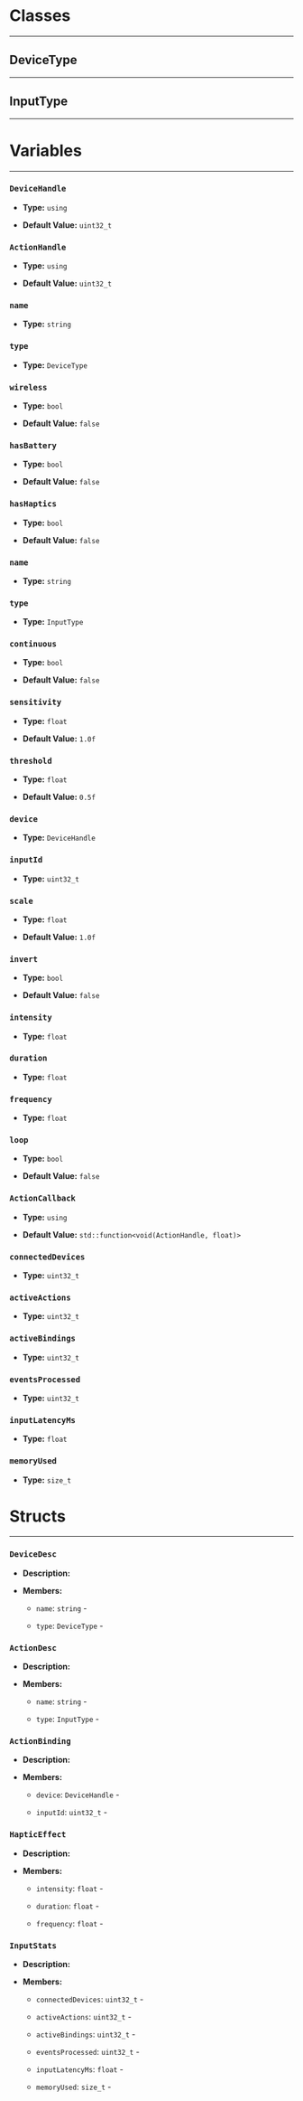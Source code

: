 # Classes
---

## DeviceType
---



## InputType
---




# Variables
---

### `DeviceHandle`

- **Type:** `using`

- **Default Value:** `uint32_t`



### `ActionHandle`

- **Type:** `using`

- **Default Value:** `uint32_t`



### `name`

- **Type:** `string`



### `type`

- **Type:** `DeviceType`



### `wireless`

- **Type:** `bool`

- **Default Value:** `false`



### `hasBattery`

- **Type:** `bool`

- **Default Value:** `false`



### `hasHaptics`

- **Type:** `bool`

- **Default Value:** `false`



### `name`

- **Type:** `string`



### `type`

- **Type:** `InputType`



### `continuous`

- **Type:** `bool`

- **Default Value:** `false`



### `sensitivity`

- **Type:** `float`

- **Default Value:** `1.0f`



### `threshold`

- **Type:** `float`

- **Default Value:** `0.5f`



### `device`

- **Type:** `DeviceHandle`



### `inputId`

- **Type:** `uint32_t`



### `scale`

- **Type:** `float`

- **Default Value:** `1.0f`



### `invert`

- **Type:** `bool`

- **Default Value:** `false`



### `intensity`

- **Type:** `float`



### `duration`

- **Type:** `float`



### `frequency`

- **Type:** `float`



### `loop`

- **Type:** `bool`

- **Default Value:** `false`



### `ActionCallback`

- **Type:** `using`

- **Default Value:** `std::function<void(ActionHandle, float)>`



### `connectedDevices`

- **Type:** `uint32_t`



### `activeActions`

- **Type:** `uint32_t`



### `activeBindings`

- **Type:** `uint32_t`



### `eventsProcessed`

- **Type:** `uint32_t`



### `inputLatencyMs`

- **Type:** `float`



### `memoryUsed`

- **Type:** `size_t`




# Structs
---

### `DeviceDesc`

- **Description:** 

- **Members:**

  - `name`: `string` - 

  - `type`: `DeviceType` - 



### `ActionDesc`

- **Description:** 

- **Members:**

  - `name`: `string` - 

  - `type`: `InputType` - 



### `ActionBinding`

- **Description:** 

- **Members:**

  - `device`: `DeviceHandle` - 

  - `inputId`: `uint32_t` - 



### `HapticEffect`

- **Description:** 

- **Members:**

  - `intensity`: `float` - 

  - `duration`: `float` - 

  - `frequency`: `float` - 



### `InputStats`

- **Description:** 

- **Members:**

  - `connectedDevices`: `uint32_t` - 

  - `activeActions`: `uint32_t` - 

  - `activeBindings`: `uint32_t` - 

  - `eventsProcessed`: `uint32_t` - 

  - `inputLatencyMs`: `float` - 

  - `memoryUsed`: `size_t` - 


